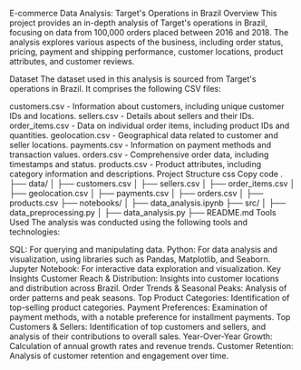 E-commerce Data Analysis: Target's Operations in Brazil
Overview
This project provides an in-depth analysis of Target's operations in Brazil, focusing on data from 100,000 orders placed between 2016 and 2018. The analysis explores various aspects of the business, including order status, pricing, payment and shipping performance, customer locations, product attributes, and customer reviews.

Dataset
The dataset used in this analysis is sourced from Target's operations in Brazil. It comprises the following CSV files:

customers.csv - Information about customers, including unique customer IDs and locations.
sellers.csv - Details about sellers and their IDs.
order_items.csv - Data on individual order items, including product IDs and quantities.
geolocation.csv - Geographical data related to customer and seller locations.
payments.csv - Information on payment methods and transaction values.
orders.csv - Comprehensive order data, including timestamps and status.
products.csv - Product attributes, including category information and descriptions.
Project Structure
css
Copy code
.
├── data/
│   ├── customers.csv
│   ├── sellers.csv
│   ├── order_items.csv
│   ├── geolocation.csv
│   ├── payments.csv
│   ├── orders.csv
│   ├── products.csv
├── notebooks/
│   ├── data_analysis.ipynb
├── src/
│   ├── data_preprocessing.py
│   ├── data_analysis.py
├── README.md
Tools Used
The analysis was conducted using the following tools and technologies:

SQL: For querying and manipulating data.
Python: For data analysis and visualization, using libraries such as Pandas, Matplotlib, and Seaborn.
Jupyter Notebook: For interactive data exploration and visualization.
Key Insights
Customer Reach & Distribution: Insights into customer locations and distribution across Brazil.
Order Trends & Seasonal Peaks: Analysis of order patterns and peak seasons.
Top Product Categories: Identification of top-selling product categories.
Payment Preferences: Examination of payment methods, with a notable preference for installment payments.
Top Customers & Sellers: Identification of top customers and sellers, and analysis of their contributions to overall sales.
Year-Over-Year Growth: Calculation of annual growth rates and revenue trends.
Customer Retention: Analysis of customer retention and engagement over time.
